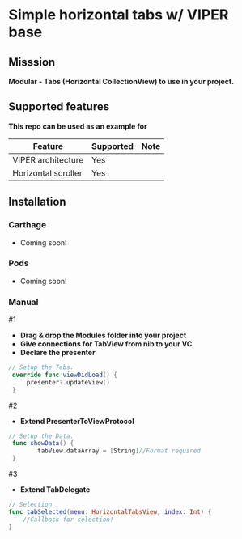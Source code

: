 # Simple horizontal tabs w/ VIPER base

## Misssion 
__Modular - Tabs (Horizontal CollectionView) to use in your project.__

## Supported features
__This repo can be used as an example for__

| Feature                        | Supported | Note                                            |
| ------------------------------ | --------- | ----------------------------------------------- |
| VIPER architecture             | Yes       |                                                 |
| Horizontal scroller            | Yes       |                                                 |


## Installation
### Carthage
- Coming soon!

### Pods
- Coming soon!

### Manual
#1

* __Drag & drop the Modules folder into your project__
* __Give connections for TabView from nib to your VC__
* __Declare the presenter__

```swift
// Setup the Tabs.
 override func viewDidLoad() {
	 presenter?.updateView()
 }
```
#2
* __Extend PresenterToViewProtocol__

```swift
// Setup the Data.
 func showData() {
        tabView.dataArray = [String]//Format required
 }
```

#3
* __Extend TabDelegate__

```swift
// Selection
func tabSelected(menu: HorizontalTabsView, index: Int) {
	//Callback for selection!
}
```
